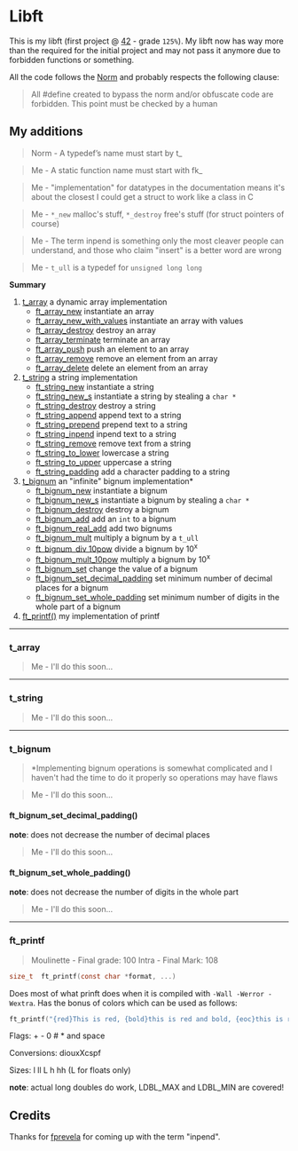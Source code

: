 
# Libft

This is my libft (first project @ [42](https://www.42.us.org/) - grade `125%`). My libft now has way more than the required for the initial project and may not pass it anymore due to forbidden functions or something.

All the code follows the [Norm](https://cdn.intra.42.fr/pdf/pdf/960/norme.en.pdf) and probably respects the following clause:
>All #define created to bypass the norm and/or obfuscate code are forbidden. This point must be checked by a human

## My additions

> Norm - A typedef’s name must start by t_

> Me - A static function name must start with fk_

> Me - "implementation" for datatypes in the documentation means it's about the closest I could get a struct to work like a class in C

> Me - `*_new` malloc's stuff, `*_destroy` free's stuff (for struct pointers of course)

> Me - The term inpend is something only the most cleaver people can understand, and those who claim "insert" is a better word are wrong

> Me - `t_ull` is a typedef for `unsigned long long`

**Summary**
1. [t_array](#t_array) a dynamic array implementation
	- [ft_array_new](#ft_array_new) instantiate an array
	- [ft_array_new_with_values](#ft_array_new_with_values) instantiate an array with values
	- [ft_array_destroy](#ft_array_destroy) destroy an array
	- [ft_array_terminate](#ft_array_terminate) terminate an array
	- [ft_array_push](#ft_array_push) push an element to an array
	- [ft_array_remove](#ft_array_remove) remove an element from an array
	- [ft_array_delete](#ft_array_delete) delete an element from an array
1. [t_string](#t_string) a string implementation
	- [ft_string_new](#ft_string_new) instantiate a string
	- [ft_string_new_s](#ft_string_new_s) instantiate a string by stealing a `char *`
	- [ft_string_destroy](#ft_string_destroy) destroy a string
	- [ft_string_append](#ft_string_append) append text to a string
	- [ft_string_prepend](#ft_string_prepend) prepend text to a string
	- [ft_string_inpend](#ft_string_inpend) inpend text to a string
	- [ft_string_remove](#ft_string_remove) remove text from a string
	- [ft_string_to_lower](#ft_string_to_lower) lowercase a string
	- [ft_string_to_upper](#ft_string_to_upper) uppercase a string
	- [ft_string_padding](#ft_string_padding) add a character padding to a string
1. [t_bignum](#t_bignum) an "infinite" bignum implementation*
	- [ft_bignum_new](#ft_bignum_new) instantiate a bignum
	- [ft_bignum_new_s](#ft_bignum_new_s) instantiate a bignum by stealing a `char *`
	- [ft_bignum_destroy](#ft_bignum_destroy) destroy a bignum
	- [ft_bignum_add](#ft_bignum_add) add an `int` to a bignum
	- [ft_bignum_real_add](#ft_bignum_real_add) add two bignums
	- [ft_bignum_mult](#ft_bignum_mult) multiply a bignum by a `t_ull`
	- [ft_bignum_div_10pow](#ft_bignum_div_10pow) divide a bignum by 10<sup>x</sup>
	- [ft_bignum_mult_10pow](#ft_bignum_mult_10pow) multiply a bignum by 10<sup>x</sup>
	- [ft_bignum_set](#ft_bignum_set) change the value of a bignum
	- [ft_bignum_set_decimal_padding](#ft_bignum_set_decimal_padding) set minimum number of decimal places for a bignum
	- [ft_bignum_set_whole_padding](#ft_bignum_set_whole_padding) set minimum number of digits in the whole part of a bignum
1. [ft_printf()](#ft_printf) my implementation of printf

---
### t_array
> Me - I'll do this soon...

---
### t_string
> Me - I'll do this soon...

---
### t_bignum
> *Implementing bignum operations is somewhat complicated and I haven't had the time to do it properly so operations may have flaws

> Me - I'll do this soon...

#### ft_bignum_set_decimal_padding()
**note**: does not decrease the number of decimal places

> Me - I'll do this soon...

#### ft_bignum_set_whole_padding()
**note**: does not decrease the number of digits in the whole part

> Me - I'll do this soon...

---
### ft_printf
> Moulinette - Final grade: 100
> Intra - Final Mark: 108
```C
size_t	ft_printf(const char *format, ...)
```
Does most of what prinft does when it is compiled with `-Wall -Werror -Wextra`. Has the bonus of colors which can be used as follows:
```C
ft_printf("{red}This is red, {bold}this is red and bold, {eoc}this is regular boring text\n");
```
Flags: + - 0 # * and space

Conversions: diouxXcspf

Sizes: l ll L h hh (L for floats only)

**note**: actual long doubles do work, LDBL_MAX and LDBL_MIN are covered!


## Credits
Thanks for [fprevela](https://github.com/prevelat) for coming up with the term "inpend".
